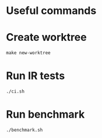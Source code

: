 # Useful commands

# Create worktree

```shell
make new-worktree
```

# Run IR tests

```shell
./ci.sh
```

# Run benchmark

```shell
./benchmark.sh
```
